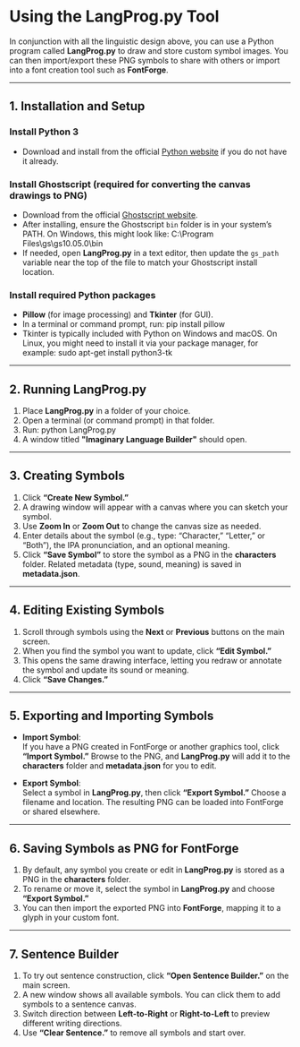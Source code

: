 # Using the LangProg.py Tool

In conjunction with all the linguistic design above, you can use a Python program called **LangProg.py** to draw and store custom symbol images. You can then import/export these PNG symbols to share with others or import into a font creation tool such as **FontForge**.

---

## 1. Installation and Setup

### Install Python 3
- Download and install from the official [Python website](https://www.python.org/) if you do not have it already.

### Install Ghostscript (required for converting the canvas drawings to PNG)
- Download from the official [Ghostscript website](https://ghostscript.com/).
- After installing, ensure the Ghostscript `bin` folder is in your system’s PATH. On Windows, this might look like: C:\Program Files\gs\gs10.05.0\bin
- If needed, open **LangProg.py** in a text editor, then update the `gs_path` variable near the top of the file to match your Ghostscript install location.

### Install required Python packages
- **Pillow** (for image processing) and **Tkinter** (for GUI).
- In a terminal or command prompt, run: pip install pillow
- Tkinter is typically included with Python on Windows and macOS. On Linux, you might need to install it via your package manager, for example: sudo apt-get install python3-tk

---

## 2. Running LangProg.py

1. Place **LangProg.py** in a folder of your choice.
2. Open a terminal (or command prompt) in that folder.
3. Run: python LangProg.py
4. A window titled **"Imaginary Language Builder"** should open.

---

## 3. Creating Symbols

1. Click **“Create New Symbol.”**
2. A drawing window will appear with a canvas where you can sketch your symbol.
3. Use **Zoom In** or **Zoom Out** to change the canvas size as needed.
4. Enter details about the symbol (e.g., type: “Character,” “Letter,” or “Both”), the IPA pronunciation, and an optional meaning.
5. Click **“Save Symbol”** to store the symbol as a PNG in the **characters** folder. Related metadata (type, sound, meaning) is saved in **metadata.json**.

---

## 4. Editing Existing Symbols

1. Scroll through symbols using the **Next** or **Previous** buttons on the main screen.
2. When you find the symbol you want to update, click **“Edit Symbol.”**
3. This opens the same drawing interface, letting you redraw or annotate the symbol and update its sound or meaning.
4. Click **“Save Changes.”**

---

## 5. Exporting and Importing Symbols

- **Import Symbol**:  
If you have a PNG created in FontForge or another graphics tool, click **“Import Symbol.”** Browse to the PNG, and **LangProg.py** will add it to the **characters** folder and **metadata.json** for you to edit.

- **Export Symbol**:  
Select a symbol in **LangProg.py**, then click **“Export Symbol.”** Choose a filename and location. The resulting PNG can be loaded into FontForge or shared elsewhere.

---

## 6. Saving Symbols as PNG for FontForge

1. By default, any symbol you create or edit in **LangProg.py** is stored as a PNG in the **characters** folder.
2. To rename or move it, select the symbol in **LangProg.py** and choose **“Export Symbol.”**
3. You can then import the exported PNG into **FontForge**, mapping it to a glyph in your custom font.

---

## 7. Sentence Builder

1. To try out sentence construction, click **“Open Sentence Builder.”** on the main screen.
2. A new window shows all available symbols. You can click them to add symbols to a sentence canvas.
3. Switch direction between **Left-to-Right** or **Right-to-Left** to preview different writing directions.
4. Use **“Clear Sentence.”** to remove all symbols and start over.





